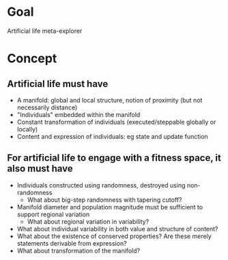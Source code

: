 # Goal
Artificial life meta-explorer

# Concept
## Artificial life must have
* A manifold: global and local structure, notion of proximity (but not necessarily distance)
* "Individuals" embedded within the manifold
* Constant transformation of individuals (executed/steppable globally or locally)
* Content and expression of individuals: eg state and update function
## For artificial life to engage with a fitness space, it also must have
* Individuals constructed using randomness, destroyed using non-randomness
  * What about big-step randomness with tapering cutoff?
* Manifold diameter and population magnitude must be sufficient to support regional variation
  * What about regional variation in variability?
* What about individual variability in both value and structure of content?
* What about the existence of conserved properties? Are these merely statements derivable from expression?
* What about transformation of the manifold?